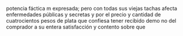 potencia fáctica m expresada; pero con todas sus viejas tachas afecta enfermedades públicas y secretas y por el precio y cantidad de cuatrocientos pesos de plata que confiesa tener recibido demo no del comprador a su entera satisfacción y contento sobre que